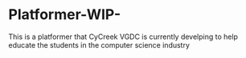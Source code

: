 # Platformer-WIP-
This is a platformer that CyCreek VGDC is currently develping to help educate the students in the computer science industry
